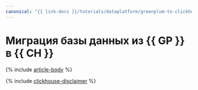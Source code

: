```yaml
---
canonical: "{{ link-docs }}/tutorials/dataplatform/greenplum-to-clickhouse"
---
```


# Миграция базы данных из {{ GP }} в {{ CH }}

{% include [article-body](../../_tutorials/dataplatform/greenplum-to-clickhouse.md) %}

{% include [clickhouse-disclaimer](../../_includes/clickhouse-disclaimer.md) %}
